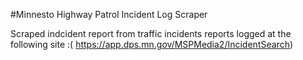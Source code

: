 #Minnesto Highway Patrol Incident Log Scraper

Scraped indcident report from traffic incidents reports logged at the following site :( https://app.dps.mn.gov/MSPMedia2/IncidentSearch)